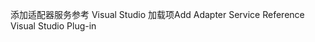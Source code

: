 <span data-ttu-id="5cc5b-101">添加适配器服务参考 Visual Studio 加载项</span><span class="sxs-lookup"><span data-stu-id="5cc5b-101">Add Adapter Service Reference Visual Studio Plug-in</span></span>